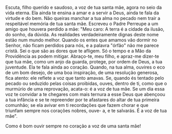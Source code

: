 
Escuta, filho querido e saudoso, a voz de tua santa mãe, agora no seio da vida eterna. Ela ainda te ensina a amar e a servir a Deus, ainda te fala da virtude e do bem. Não queiras manchar a tua alma no pecado nem trair a respeitável memória de tua santa mãe. Escreveu o Padre Perreupe a um amigo que houvera perdido a mãe: "Meu caro: A terra é a cidade da ilusão, do sonho, da dúvida. As realidades verdadeiramente dignas deste nome estão num mundo melhor. Quando os entes que amamos vão dormir no Senhor, não ficam perdidos para nós, e a palavra "órfão" não me parece cristã. Sei o que são as dores que te afligem. Só o tempo e a Mão da Providência as podem mitigar. Abraço-te, meu filho, e apraz-me dizer-te que tua mãe, como um anjo da guarda, protege, por ordem de Deus, a tua juventude. Ela te fala ainda ao coração. Quando, na tua alma, ouvires o eco de um bom desejo, de uma boa inspiração, de uma resolução generosa, fica atento: ele reflete a voz que tanto amavas. Se, quando és tentado pelo pecado ou seduzido pelas coisas proibidas, ouves, dentro de ti, como que o murmúrio de uma reprovação, acata-o: é a voz de tua mãe. Se um dia essa voz te convidar a te chegares com mais ternura a esse Deus que abençoou a tua infância e se te repreender por te afastares do altar de tua primeira comunhão; se ela avivar em ti recordações que fazem chorar e que triunfam sempre nos corações nobres, ouve- a, e te salvarás. É a voz de tua mãe".

Como é bom ouvir sempre no coração a voz de uma santa mãe!

